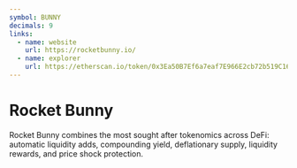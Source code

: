 ```yaml
---
symbol: BUNNY
decimals: 9
links:
  - name: website
    url: https://rocketbunny.io/
  - name: explorer
    url: https://etherscan.io/token/0x3Ea50B7Ef6a7eaf7E966E2cb72b519C16557497c
---
```


# Rocket Bunny

Rocket Bunny combines the most sought after tokenomics across DeFi: automatic liquidity adds, compounding yield, deflationary supply, liquidity rewards, and price shock protection.
